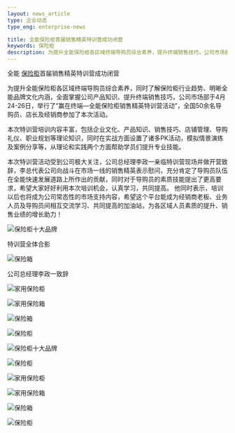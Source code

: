 ```yaml
---
layout: news_article
type: 企业动态
type_eng: enterprise-news

title: 全能保险柜首届销售精英特训营成功闭营
keywords: 保险柜
description: 为提升全能保险柜各区域终端导购员综合素养，提升终端销售技巧，公司市场部于4月24-26日，举行了赢在终端全能保险柜销售精英特训营活动。
---
```

全能 [保险柜](http://www.qnn.com.cn/)首届销售精英特训营成功闭营

为提升全能保险柜各区域终端导购员综合素养，同时了解保险柜行业趋势、明晰全能品牌文化内涵，全面掌握公司产品知识、提升终端销售技巧，公司市场部于4月24-26日，举行了“赢在终端—全能保险柜销售精英特训营活动”，全国50余名导购员、店长及经销商参加了本次活动。

本次特训营培训内容丰富，包括企业文化、产品知识、销售技巧、店铺管理、导购礼仪、职业规划等理论知识，同时在实战方面设置了诸多PK活动，模拟情景演练及案例分享等，从理论和实践两个方面帮助学员们提升专业技能。

本次特训营活动受到公司极大关注，公司总经理李政一亲临特训营现场并做开营致辞，李总代表公司向战斗在市场一线的销售精英表示慰问，充分肯定了导购员队伍在全能快速发展道路上所作出的贡献，同时对于导购员的素质技能提出了更高要求，希望大家好好利用本次培训机会，认真学习，共同提高。 他同时表示，培训以后也将成为公司常态性的市场支持内容，希望这个平台能成为经销商老板、业务人员及导购员间相互交流学习、共同提高的加油站，为各区域人员素质的提升、销售业绩的增长助力！

![保险柜十大品牌](http://www.qnn.com.cn/image-news/id035601.jpg)

特训营全体合影

![保险箱](http://www.qnn.com.cn/image-news/id035602.jpg)

公司总经理李政一致辞

![家用保险柜](http://www.qnn.com.cn/image-news/id035603.jpg)

![家用保险箱](http://www.qnn.com.cn/image-news/id035604.jpg)

![保险箱](http://www.qnn.com.cn/image-news/id035605.jpg)

![保险柜](http://www.qnn.com.cn/image-news/id035606.jpg)

![保险柜十大品牌](http://www.qnn.com.cn/image-news/id035607.jpg)

![保险柜](http://www.qnn.com.cn/image-news/id035608.jpg)

![家用保险柜](http://www.qnn.com.cn/image-news/id035609.jpg)

![家用保险箱](http://www.qnn.com.cn/image-news/id035610.jpg)

![保险箱](http://www.qnn.com.cn/image-news/id035611.jpg)

![保险柜](http://www.qnn.com.cn/image-news/id035612.jpg)
